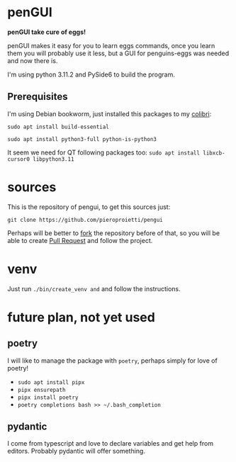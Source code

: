 # penGUI

**penGUI take cure of eggs!**

penGUI makes it easy for you to learn eggs commands, once you learn them you will probably use it less, but a GUI for penguins-eggs was needed and now there is.

I'm using python 3.11.2 and PySide6 to build the program.

## Prerequisites

I'm using Debian bookworm, just installed this packages to my [colibri](https://sourceforge.net/projects/penguins-eggs/files/ISOS/debian/bookworm/arm64/):

`sudo apt install build-essential`

`sudo apt install python3-full python-is-python3`

It seem we need for QT following packages too: 
`sudo apt install libxcb-cursor0 libpython3.11` 

# sources
This is the repository of pengui, to get this sources just: 

`git clone https://github.com/pieroproietti/pengui`

Perhaps will be better to [fork](https://github.com/pieroproietti/pengui/fork) the repository before of that, so you will be able to create [Pull Request](https://github.com/pieroproietti/pengui/pulls) and follow the project.

# venv
Just run `./bin/create_venv and` and follow the instructions.

# future plan, not yet used

## poetry
I will like to manage the package with `poetry`, perhaps simply for love of poetry!

* `sudo apt install pipx`
* `pipx ensurepath`
* `pipx install poetry`
* `poetry completions bash >> ~/.bash_completion`

## pydantic
I come from typescript and love to declare variables and get help from editors. Probably pydantic will offer something.
